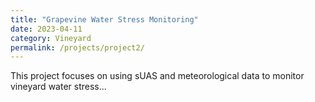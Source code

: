 ```yaml
---
title: "Grapevine Water Stress Monitoring"
date: 2023-04-11
category: Vineyard
permalink: /projects/project2/
---
```

This project focuses on using sUAS and meteorological data to monitor vineyard water stress...
